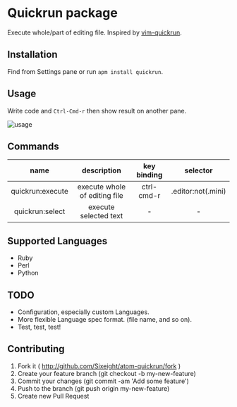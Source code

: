 # Quickrun package

Execute whole/part of editing file.
Inspired by [vim-quickrun](https://github.com/thinca/vim-quickrun).

## Installation

Find from Settings pane or run `apm install quickrun`.

## Usage

Write code and `Ctrl-Cmd-r` then show result on another pane.

![usage](http://s1.directupload.net/images/140414/iavncl4p.gif)

## Commands

| name | description | key binding | selector |
|:----:|:-----------:|:-----------:|:--------:|
| quickrun:execute | execute whole of editing file | ctrl-cmd-r |.editor:not(.mini)|
| quickrun:select | execute selected text | -|-|

## Supported Languages

* Ruby
* Perl
* Python

## TODO

* Configuration, especially custom Languages.
* More flexible Language spec format. (file name, and so on).
* Test, test, test!

## Contributing
1. Fork it ( http://github.com/Sixeight/atom-quickrun/fork )
2. Create your feature branch (git checkout -b my-new-feature)
3. Commit your changes (git commit -am 'Add some feature')
4. Push to the branch (git push origin my-new-feature)
5. Create new Pull Request
